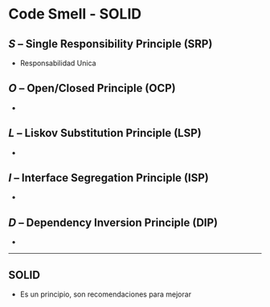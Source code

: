 # Code Smell - SOLID

## ***S*** – Single Responsibility Principle (SRP)
* Responsabilidad Unica 

## ***O*** – Open/Closed Principle (OCP)
*  
## ***L*** – Liskov Substitution Principle (LSP)
*  
## ***I*** – Interface Segregation Principle (ISP)
*  
## ***D*** – Dependency Inversion Principle (DIP)
*   
 
-------------

## SOLID
* Es un principio, son recomendaciones para mejorar
 

